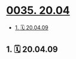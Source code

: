 # [0035. 20.04](https://github.com/Tdahuyou/TNotes.footprints/tree/main/notes/0035.%2020.04)

<!-- region:toc -->

- [1. 🗓 20.04.09](#1--200409)

<!-- endregion:toc -->

## 1. 🗓 20.04.09

<Footprints :times="[2020, 4, 9, 0, 24]">
  <template #text-area>
    <p>刷了夕阳，翻围墙。。。俺那脱了拖鞋的jio是真显眼</p>
  </template>
  <template #image-list="{ openModal }">
    <img src="https://cdn.jsdelivr.net/gh/tnotesjs/imgs@main/2025-02-16-14-15-48.png" @click="openModal(0)"/>
    <img src="https://cdn.jsdelivr.net/gh/tnotesjs/imgs@main/2025-02-16-14-15-52.png" @click="openModal(1)"/>
    <img src="https://cdn.jsdelivr.net/gh/tnotesjs/imgs@main/2025-02-16-14-15-58.png" @click="openModal(2)"/>
    <img src="https://cdn.jsdelivr.net/gh/tnotesjs/imgs@main/2025-02-16-14-16-03.png" @click="openModal(3)"/>
  </template>
</Footprints>
